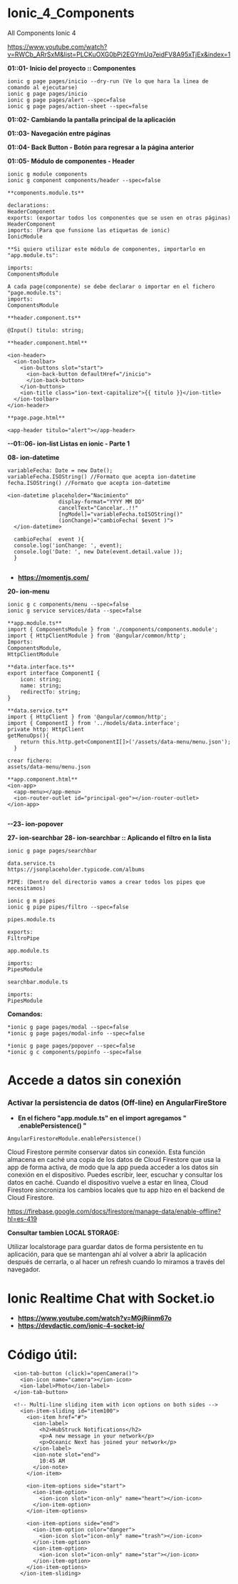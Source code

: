 # Ionic_4_Components
All Components Ionic 4


https://www.youtube.com/watch?v=RWCb_ARrSxM&list=PLCKuOXG0bPi2EGYmUq7eidFV8A95xTjEx&index=1

**01::01- Inicio del proyecto :: Componentes**
```
ionic g page pages/inicio --dry-run (Ve lo que hara la linea de comando al ejecutarse)
ionic g page pages/inicio
ionic g page pages/alert --spec=false
ionic g page pages/action-sheet --spec=false
```

**01::02- Cambiando la pantalla principal de la aplicación**

**01::03- Navegación entre páginas**

**01::04- Back Button - Botón para regresar a la página anterior**

**01::05- Módulo de componentes - Header**
```
ionic g module components
ionic g component components/header --spec=false

**components.module.ts**

declarations:
HeaderComponent
exports: (exportar todos los componentes que se usen en otras páginas)
HeaderComponent
imports: (Para que funsione las etiquetas de ionic)
IonicModule

**Si quiero utilizar este módulo de componentes, importarlo en "app.module.ts":

imports:
ComponentsModule

A cada page(componente) se debe declarar o importar en el fichero "page.module.ts":
imports:
ComponentsModule

**header.component.ts**

@Input() titulo: string;

**header.component.html**

<ion-header>
  <ion-toolbar>
    <ion-buttons slot="start">
      <ion-back-button defaultHref="/inicio">
      </ion-back-button>
    </ion-buttons>
    <ion-title class="ion-text-capitalize">{{ titulo }}</ion-title>
  </ion-toolbar>
</ion-header>

**page.page.html**

<app-header titulo="alert"></app-header>

```
**--01::06- ion-list Listas en ionic - Parte 1**

**08- ion-datetime**
```
variableFecha: Date = new Date();
variableFecha.ISOString() //Formato que acepta ion-datetime
fecha.ISOString() //Formato que acepta ion-datetime

<ion-datetime placeholder="Nacimiento"
                display-format="YYYY MM DD"
                cancelText="Cancelar..!!"
                [ngModel]="variableFecha.toISOString()"
                (ionChange)="cambioFecha( $event )">
  </ion-datetime>
  
  cambioFecha(  event ){
  console.log('ionChange: ', event);
  console.log('Date: ', new Date(event.detail.value ));
  }
  
```
* **https://momentjs.com/**

**20- ion-menu**
```
ionic g c components/menu --spec=false
ionic g service services/data --spec=false

**app.module.ts**
import { ComponentsModule } from './components/components.module';
import { HttpClientModule } from '@angular/common/http';
Imports:
ComponentsModule,
HttpClientModule

**data.interface.ts**
export interface ComponentI {
    icon: string;
    name: string;
    redirectTo: string;
}

**data.service.ts**
import { HttpClient } from '@angular/common/http';
import { ComponentI } from '../models/data.interface';
private http: HttpClient
getMenuOps(){
    return this.http.get<ComponentI[]>('/assets/data-menu/menu.json');
  }

crear fichero:
assets/data-menu/menu.json

**app.component.html**
<ion-app>
  <app-menu></app-menu>
  <ion-router-outlet id="principal-geo"></ion-router-outlet>
</ion-app>


```
**--23- ion-popover**


**27- ion-searchbar**
**28- ion-searchbar :: Aplicando el filtro en la lista**

```
ionic g page pages/searchbar

data.service.ts
https://jsonplaceholder.typicode.com/albums

PIPE: (Dentro del directorio vamos a crear todos los pipes que necesitamos)

ionic g m pipes
ionic g pipe pipes/filtro --spec=false

pipes.module.ts

exports:
FiltroPipe

app.module.ts

imports:
PipesModule

searchbar.module.ts

imports:
PipesModule

```




**Comandos:**
```
*ionic g page pages/modal --spec=false
*ionic g page pages/modal-info --spec=false

*ionic g page pages/popover --spec=false
*ionic g c components/popinfo --spec=false
```
# Accede a datos sin conexión
### Activar la persistencia de datos (Off-line) en AngularFireStore
* **En el fichero "app.module.ts" en el import agregamos " .enablePersistence() "**
```
AngularFirestoreModule.enablePersistence()
```
Cloud Firestore permite conservar datos sin conexión. Esta función almacena en caché una copia de los datos de Cloud Firestore que usa la app de forma activa, de modo que la app pueda acceder a los datos sin conexión en el dispositivo. Puedes escribir, leer, escuchar y consultar los datos en caché. Cuando el dispositivo vuelve a estar en línea, Cloud Firestore sincroniza los cambios locales que tu app hizo en el backend de Cloud Firestore.

https://firebase.google.com/docs/firestore/manage-data/enable-offline?hl=es-419

**Consultar tambien LOCAL STORAGE:**

Utilizar localstorage para guardar datos de forma persistente en tu aplicación, para que se mantengan ahí al volver a abrir la aplicación después de cerrarla, o al hacer un refresh cuando lo miramos a través del navegador.

# Ionic Realtime Chat with Socket.io
* **https://www.youtube.com/watch?v=MGjRiinm67o**
* **https://devdactic.com/ionic-4-socket-io/**



# Código útil:
```
  <ion-tab-button (click)="openCamera()">
    <ion-icon name="camera"></ion-icon>
    <ion-label>Photo</ion-label>
  </ion-tab-button>
  
  <!-- Multi-line sliding item with icon options on both sides -->
    <ion-item-sliding id="item100">
      <ion-item href="#">
        <ion-label>
          <h2>HubStruck Notifications</h2>
          <p>A new message in your network</p>
          <p>Oceanic Next has joined your network</p>
        </ion-label>
        <ion-note slot="end">
          10:45 AM
        </ion-note>
      </ion-item>

      <ion-item-options side="start">
        <ion-item-option>
          <ion-icon slot="icon-only" name="heart"></ion-icon>
        </ion-item-option>
      </ion-item-options>

      <ion-item-options side="end">
        <ion-item-option color="danger">
          <ion-icon slot="icon-only" name="trash"></ion-icon>
        </ion-item-option>
        <ion-item-option>
          <ion-icon slot="icon-only" name="star"></ion-icon>
        </ion-item-option>
      </ion-item-options>
    </ion-item-sliding>
    
```
